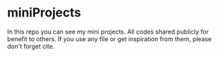 # miniProjects
In this repo you can see my mini projects. All codes shared publicly for benefit to others. If you use any file or get inspiration from them, please don't forget cite.
